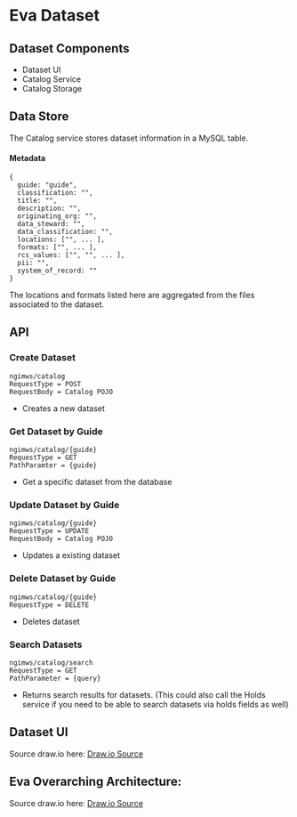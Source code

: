 # Eva Dataset

## Dataset Components

- Dataset UI
- Catalog Service
- Catalog Storage

## Data Store
The Catalog service stores dataset information in a MySQL table.

#### Metadata
```json5
{
  guide: "guide",
  classification: "",
  title: "",
  description: "",
  originating_org: "",
  data_steward: "",
  data_classification: "",
  locations: ["", ... ],
  formats: ["", ... ],
  rcs_values: ["", "", ... ],
  pii: "",
  system_of_record: ""
}
```
The locations and formats listed here are aggregated from the files associated to the dataset.
  
## API

### Create Dataset
```
ngimws/catalog
RequestType = POST
RequestBody = Catalog POJO
```
* Creates a new dataset

### Get Dataset by Guide
```
ngimws/catalog/{guide}
RequestType = GET
PathParamter = {guide}
```
* Get a specific dataset from the database

### Update Dataset by Guide
```
ngimws/catalog/{guide}
RequestType = UPDATE
RequestBody = Catalog POJO
```
* Updates a existing dataset

### Delete Dataset by Guide
```
ngimws/catalog/{guide}
RequestType = DELETE
```
* Deletes dataset

### Search Datasets
```
ngimws/catalog/search
RequestType = GET
PathParameter = {query}
```
* Returns search results for datasets. (This could also call the Holds service if you need to be able to search datasets via holds fields as well)

## Dataset UI

Source draw.io
here: [Draw.io Source](https://app.diagrams.net/?src=about#HRMSLowside%2Frmslow%2Fmaster%2FDrawings%2FEva%2FDataset%2FDataset.drawio)


## Eva Overarching Architecture:

Source draw.io
here: [Draw.io Source](https://app.diagrams.net/#HRMSLowside%2Frmslow%2Fmaster%2FDrawings%2FEva%2FArchitecture%2FMainArchitecture.drawio)
